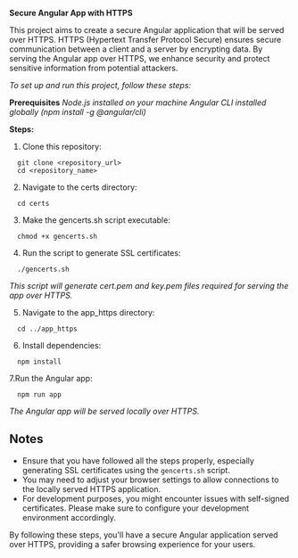**Secure Angular App with HTTPS** 
<br>

This project aims to create a secure Angular application that will be served over HTTPS. HTTPS (Hypertext Transfer Protocol Secure) ensures secure communication between a client and a server by encrypting data. By serving the Angular app over HTTPS, we enhance security and protect sensitive information from potential attackers.

_To set up and run this project, follow these steps:_

**Prerequisites**
_Node.js installed on your machine_
_Angular CLI installed globally (npm install -g @angular/cli)_

**Steps:**

1. Clone this repository:
```
  git clone <repository_url>
  cd <repository_name>
```
2. Navigate to the certs directory:
```
  cd certs
```
3. Make the gencerts.sh script executable:
```
  chmod +x gencerts.sh
```
4. Run the script to generate SSL certificates:
```
  ./gencerts.sh
```
  _This script will generate cert.pem and key.pem files required for serving the app over HTTPS._

5. Navigate to the app_https directory:
```
  cd ../app_https
```
6. Install dependencies:
```
  npm install
```
7.Run the Angular app:
```
  npm run app
```

_The Angular app will be served locally over HTTPS._

## Notes

- Ensure that you have followed all the steps properly, especially generating SSL certificates using the `gencerts.sh` script.
- You may need to adjust your browser settings to allow connections to the locally served HTTPS application.
- For development purposes, you might encounter issues with self-signed certificates. Please make sure to configure your development environment accordingly.

By following these steps, you'll have a secure Angular application served over HTTPS, providing a safer browsing experience for your users.



